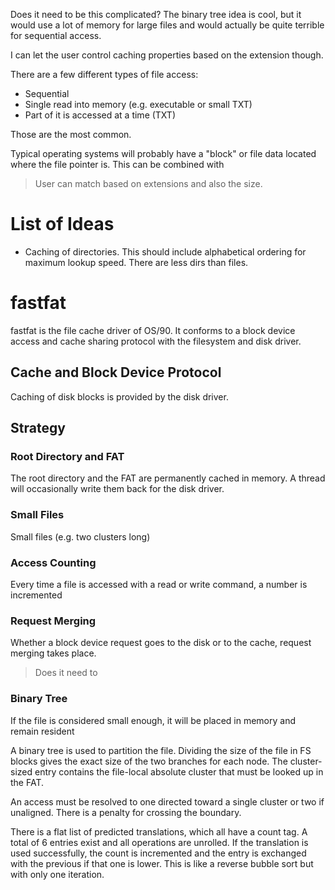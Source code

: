 Does it need to be this complicated? The binary tree idea is cool, but it would use a lot of memory for large files and would actually be quite terrible for sequential access.

I can let the user control caching properties based on the extension though.

There are a few different types of file access:
- Sequential
- Single read into memory (e.g. executable or small TXT)
- Part of it is accessed at a time (TXT)

Those are the most common.

Typical operating systems will probably have a "block" or file data located where the file pointer is. This can be combined with

> User can match based on extensions and also the size.

# List of Ideas

- Caching of directories. This should include alphabetical ordering for maximum lookup speed. There are less dirs than files.

# fastfat

fastfat is the file cache driver of OS/90. It conforms to a block device access and cache sharing protocol with the filesystem and disk driver.

## Cache and Block Device Protocol

Caching of disk blocks is provided by the disk driver.

## Strategy

### Root Directory and FAT

The root directory and the FAT are permanently cached in memory. A thread will occasionally write them back for the disk driver.

### Small Files

Small files (e.g. two clusters long)

### Access Counting

Every time a file is accessed with a read or write command, a number is incremented

### Request Merging

Whether a block device request goes to the disk or to the cache, request merging takes place.

> Does it need to

### Binary Tree

If the file is considered small enough, it will be placed in memory and remain resident

A binary tree is used to partition the file. Dividing the size of the file in FS blocks gives the exact size of the two branches for each node. The cluster-sized entry contains the file-local absolute cluster that must be looked up in the FAT.

An access must be resolved to one directed toward a single cluster or two if unaligned. There is a penalty for crossing the boundary.

There is a flat list of predicted translations, which all have a count tag. A total of 6 entries exist and all operations are unrolled. If the translation is used successfully, the count is incremented and the entry is exchanged with the previous if that one is lower. This is like a reverse bubble sort but with only one iteration.



